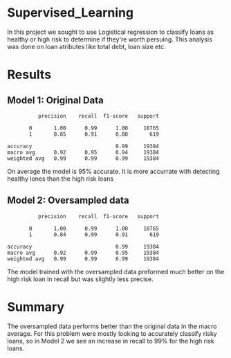 # Supervised_Learning
In this project we sought to use Logistical regression to classify loans as healthy or high risk to determine if they're worth persuing. This analysis was done on loan atributes like total debt, loan size etc.

# Results
## Model 1: Original Data

              precision    recall  f1-score   support

           0       1.00      0.99      1.00     18765
           1       0.85      0.91      0.88       619

    accuracy                           0.99     19384
    macro avg      0.92      0.95      0.94     19384
    weighted avg   0.99      0.99      0.99     19384
On average the model is 95% accurate. It is more accurrate with detecting healthy lones than the high risk loans

## Model 2: Oversampled data

              precision    recall  f1-score   support

           0       1.00      0.99      1.00     18765
           1       0.84      0.99      0.91       619

    accuracy                           0.99     19384
    macro avg      0.92      0.99      0.95     19384
    weighted avg   0.99      0.99      0.99     19384
The model trained with the oversampled data preformed much better on the high risk loan in recall but was slightly less precise.
# Summary
The oversampled data performs better than the original data in the macro average. For this problem were mostly looking to accurately classify risky loans, so in Model 2 we see an increase in recall to 99% for the high risk loans.
